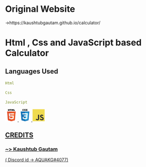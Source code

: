  <h1 > Original Website  </h1>->https://kaushtubgautam.github.io/calculator/


<h1> Html , Css and JavaScript based Calculator </h1>


<h2> Languages Used </h2>

```yaml
Html
```

```yaml
Css
```
```yaml
JavaScript
 ```
<a href="https://www.w3.org/html/" target="_blank"> <img src="https://raw.githubusercontent.com/devicons/devicon/master/icons/html5/html5-original-wordmark.svg" alt="html5" width="40" height="40"/>
<a href="https://www.w3schools.com/css/" target="_blank"> <img src="https://raw.githubusercontent.com/devicons/devicon/master/icons/css3/css3-original-wordmark.svg" alt="css3" width="40" height="40"/>
<a href="https://developer.mozilla.org/en-US/docs/Web/JavaScript" target="_blank"> <img src="https://raw.githubusercontent.com/devicons/devicon/master/icons/javascript/javascript-original.svg" alt="javascript" width="40" height="40"/>



<h2> CREDITS </h2>
<h3> ~> Kaushtub Gautam </h3> ( Discord id -> AQUAKG#4077)
